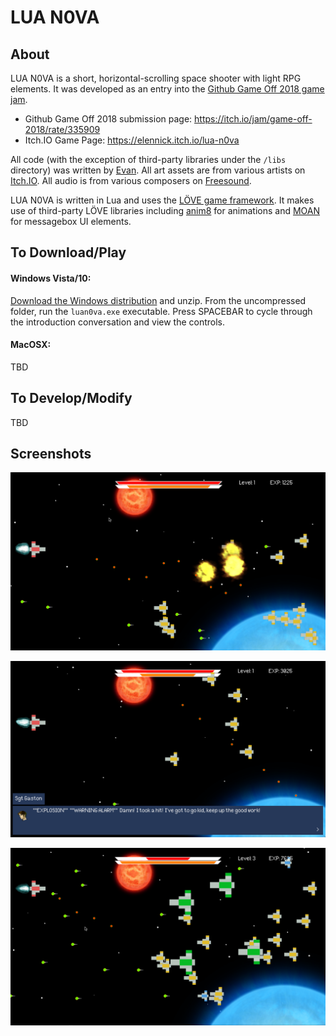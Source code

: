 # LUA N0VA

## About

LUA N0VA is a short, horizontal-scrolling space shooter with light RPG elements. It was developed as an entry into the [Github Game Off 2018 game jam](https://itch.io/jam/game-off-2018).

* Github Game Off 2018 submission page: https://itch.io/jam/game-off-2018/rate/335909
* Itch.IO Game Page: https://elennick.itch.io/lua-n0va

All code (with the exception of third-party libraries under the `/libs` directory) was written by [Evan](https://github.com/elennick). All art assets are from various artists on [Itch.IO](https://itch.io/game-assets/free). All audio is from various composers on [Freesound](https://freesound.org/).

LUA N0VA is written in Lua and uses the [LÖVE game framework](https://love2d.org/). It makes use of third-party LÖVE libraries including [anim8](https://github.com/kikito/anim8) for animations and [MOAN](https://github.com/ttxi/Moan.lua) for messagebox UI elements.

## To Download/Play

#### Windows Vista/10:

[Download the Windows distribution](https://github.com/elennick/luan0va/blob/master/dist/luan0va-windows.zip) and unzip. From the uncompressed folder, run the `luan0va.exe` executable. Press SPACEBAR to cycle through the introduction conversation and view the controls.

#### MacOSX:

TBD

## To Develop/Modify

TBD

## Screenshots

![Screenshot 1](https://github.com/elennick/luan0va/blob/master/screenshots/luan0va1.png)

![Screenshot 2](https://github.com/elennick/luan0va/blob/master/screenshots/luan0va2.png)

![Screenshot 3](https://github.com/elennick/luan0va/blob/master/screenshots/luan0va3.png)

